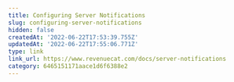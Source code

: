 ```yaml
---
title: Configuring Server Notifications
slug: configuring-server-notifications
hidden: false
createdAt: '2022-06-22T17:53:39.755Z'
updatedAt: '2022-06-22T17:55:06.771Z'
type: link
link_url: https://www.revenuecat.com/docs/server-notifications
category: 6465151171aace1d6f6388e2
---
```

